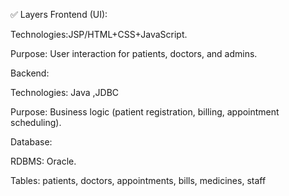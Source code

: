 ✅ Layers
Frontend (UI):

Technologies:JSP/HTML+CSS+JavaScript.

Purpose: User interaction for patients, doctors, and admins.

Backend:

Technologies: Java ,JDBC

Purpose: Business logic (patient registration, billing, appointment scheduling).

Database:

RDBMS: Oracle.

Tables: patients, doctors, appointments, bills, medicines, staff

